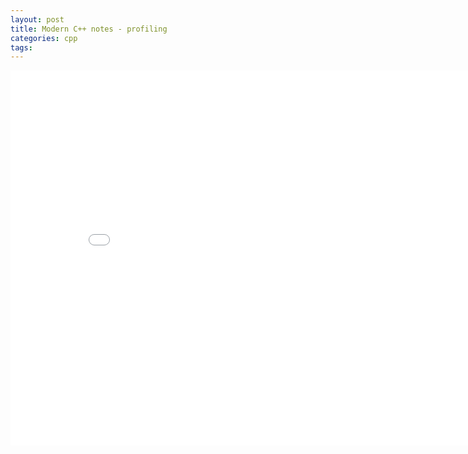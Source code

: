 ```yaml
---
layout: post
title: Modern C++ notes - profiling
categories: cpp
tags:
---
```


<center><embed src="/pdfs/posts/Modern cpp notes — profiling.pdf" width="850" height="600"></center>

